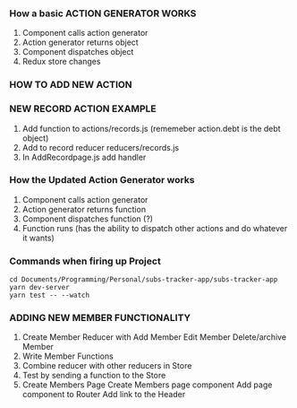 ### How a basic ACTION GENERATOR WORKS
1. Component calls action generator
2. Action generator returns object
3. Component dispatches object
4. Redux store changes

### HOW TO ADD NEW ACTION ###

### NEW RECORD ACTION EXAMPLE ###
1. Add function to actions/records.js (rememeber action.debt is the debt object)
2. Add to record reducer reducers/records.js
3. In AddRecordpage.js add handler 


### How the Updated Action Generator works
1. Component calls action generator
2. Action generator returns function
3. Component dispatches function (?)
4. Function runs (has the ability to dispatch other actions and do whatever it wants)


### Commands when firing up Project ###
	cd Documents/Programming/Personal/subs-tracker-app/subs-tracker-app
	yarn dev-server
	yarn test -- --watch


### ADDING NEW MEMBER FUNCTIONALITY ###
1. Create Member Reducer with 
		Add Member
		Edit Member
		Delete/archive Member
2. Write Member Functions
3. Combine reducer with other reducers in Store
4. Test by sending a function to the Store
5. Create Members Page
		Create Members page component
		Add page component to Router
		Add link to the Header
